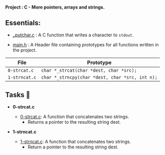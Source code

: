 <h4>Project : C - More pointers, arrays and strings.</h4>

## Essentials:

* [_putchar.c](./_putchar.c) : A C function that writes a character to `stdout`.

* [main.h](./main.h) : A Header file containing prototypes for all functions written in the project.

| File          | Prototype                                               |
| ------------  | ------------------------------------------------------- |
| `0-strcat.c`  | `char *_strcat(char *dest, char *src);`                 |
| `1-strncat.c` | `char *_strncpy(char *dest, char *src, int n);`         |

## Tasks 📓

* **0-strcat.c**
  * [0-strcat.c](./0-strcat.c): A function that concatenates two strings.
    * Returns a pointer to the resulting string dest.

* **1-strncat.c**
  * [1-strncat.c](./1-strncat.c): A function that concatenates two strings.
    * Return a pointer to the resulting string dest.
